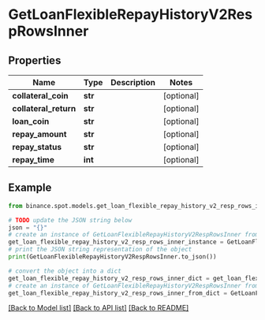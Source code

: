 # GetLoanFlexibleRepayHistoryV2RespRowsInner


## Properties

Name | Type | Description | Notes
------------ | ------------- | ------------- | -------------
**collateral_coin** | **str** |  | [optional] 
**collateral_return** | **str** |  | [optional] 
**loan_coin** | **str** |  | [optional] 
**repay_amount** | **str** |  | [optional] 
**repay_status** | **str** |  | [optional] 
**repay_time** | **int** |  | [optional] 

## Example

```python
from binance.spot.models.get_loan_flexible_repay_history_v2_resp_rows_inner import GetLoanFlexibleRepayHistoryV2RespRowsInner

# TODO update the JSON string below
json = "{}"
# create an instance of GetLoanFlexibleRepayHistoryV2RespRowsInner from a JSON string
get_loan_flexible_repay_history_v2_resp_rows_inner_instance = GetLoanFlexibleRepayHistoryV2RespRowsInner.from_json(json)
# print the JSON string representation of the object
print(GetLoanFlexibleRepayHistoryV2RespRowsInner.to_json())

# convert the object into a dict
get_loan_flexible_repay_history_v2_resp_rows_inner_dict = get_loan_flexible_repay_history_v2_resp_rows_inner_instance.to_dict()
# create an instance of GetLoanFlexibleRepayHistoryV2RespRowsInner from a dict
get_loan_flexible_repay_history_v2_resp_rows_inner_from_dict = GetLoanFlexibleRepayHistoryV2RespRowsInner.from_dict(get_loan_flexible_repay_history_v2_resp_rows_inner_dict)
```
[[Back to Model list]](../README.md#documentation-for-models) [[Back to API list]](../README.md#documentation-for-api-endpoints) [[Back to README]](../README.md)


